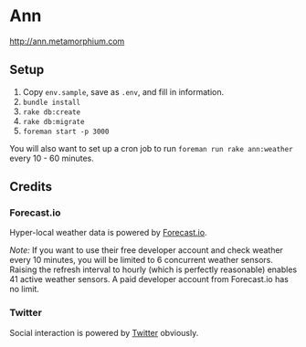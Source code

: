 # Ann

http://ann.metamorphium.com



## Setup

1. Copy `env.sample`, save as `.env`, and fill in information.
2. `bundle install`
3. `rake db:create`
4. `rake db:migrate`
5. `foreman start -p 3000`

You will also want to set up a cron job to run `foreman run rake ann:weather` every 10 - 60 minutes.

## Credits

### Forecast.io

Hyper-local weather data is powered by [Forecast.io](http://forecast.io/).

*Note:* If you want to use their free developer account and check weather every 10 minutes, you will be limited to 6 concurrent weather sensors. Raising the refresh interval to hourly (which is perfectly reasonable) enables 41 active weather sensors. A paid developer account from Forecast.io has no limit.

### Twitter

Social interaction is powered by [Twitter](http://twitter.com) obviously.
